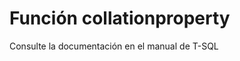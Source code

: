﻿---
FunctionName: "collationproperty"
FunctionType: "SQL"
Autogenerated: true
---

# Función  collationproperty

Consulte la documentación en el manual de T-SQL
